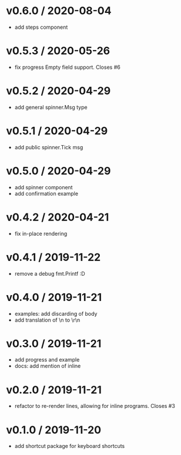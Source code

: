 
v0.6.0 / 2020-08-04
===================

  * add steps component

v0.5.3 / 2020-05-26
===================

  * fix progress Empty field support. Closes #6

v0.5.2 / 2020-04-29
===================

  * add general spinner.Msg type

v0.5.1 / 2020-04-29
===================

  * add public spinner.Tick msg

v0.5.0 / 2020-04-29
===================

  * add spinner component
  * add confirmation example

v0.4.2 / 2020-04-21
===================

  * fix in-place rendering

v0.4.1 / 2019-11-22
===================

  * remove a debug fmt.Printf :D

v0.4.0 / 2019-11-21
===================

  * examples: add discarding of body
  * add translation of \n to \r\n

v0.3.0 / 2019-11-21
===================

  * add progress and example
  * docs: add mention of inline

v0.2.0 / 2019-11-21
===================

  * refactor to re-render lines, allowing for inline programs. Closes #3

v0.1.0 / 2019-11-20
===================

  * add shortcut package for keyboard shortcuts
